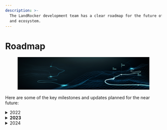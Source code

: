 ```yaml
---
description: >-
  The LandRocker development team has a clear roadmap for the future of the game
  and ecosystem.
---
```


# Roadmap

<figure><img src=".gitbook/assets/Roadmap 1280.318.jpg" alt=""><figcaption></figcaption></figure>

Here are some of the key milestones and updates planned for the near future:

<details>

<summary>2022</summary>

### <mark style="color:blue;">Q3</mark>

* [x] Finalize development of 2D mining game mechanics.
* [x] Optimize core gameplay mechanics.

### <mark style="color:blue;">Q4</mark>

* [x] Launch 2D Mining minigame.
* [x] Partner with du for the Qatar World Cup Event.
* [x] Host MENA’s first Metaverse Fashion Show.

</details>

<details>

<summary><strong>2023</strong></summary>

### <mark style="color:blue;">Q1</mark>

* [x] Complete final restructuring and planning for the 3D mining launch.
* [x] Promotion of web based LandRocker Lite mining game.

### <mark style="color:blue;">Q2</mark>

* [x] Redesign website gaming experience.
* [x] Produce cinematic trailer.
* [x] Transform business unit.

### <mark style="color:blue;">Q3</mark>

* [x] Execute pre-launch marketing campaign.
* [x] Integrate fiat on/off ramp.
* [x] Develop 2D game update.
* [x] Conduct smart contracts audit.

### <mark style="color:blue;">Q4</mark>

* [x] Start public token sale.
* [x] Announce strategic partnerships.
* [x] Start closed ALPHA testing for LandRocker Pro.

</details>

<details>

<summary>2024</summary>

### <mark style="color:blue;">Q1</mark>

* [x] Continue ongoing token presale.
* [x] Increase marketing activities for promotion and user acquisition.
* [x] Launch LandRocker Lite Closed Beta.
* [x] Host events for additional player access to LandRocker Lite.
* [x] Secure CLS Global as official Market Maker for LRT.
* [x] Redesign planet selection system for LandRocker Pro launch.
* [x] Launch LandRocker Affiliate program.
* [x] Organize DEX launchpad sale.
* [x] Add blueprints to Play to Earn reward pool and activate crafting.
* [x] Introduce player achievements with rewards.
* [x] Add traps and power-ups to mining game modes.

### <mark style="color:blue;">Q2</mark>



* [ ] Host events for LMNT to LRT token swapping.
* [ ] Launch LandRocker Season Zero.
* [ ] List LRT on Uniswap.
* [ ] Launch new NFT collection sales.
* [ ] Integrate new blockchains into LandRocker.
* [ ] List on CEX's.
* [ ] Continue player acquisition campaigns.
* [ ] Launch multiplayer mining.
* [ ] Add PvE battle (Liberation Mode)
* [ ] Launch P2P marketplace.

### <mark style="color:blue;">Q3</mark>

* [ ] Go live with planet staking.
* [ ] Launch BTC mining campaign.
* [ ] Create LRT staking pool for fuel.
* [ ] Introduce new game modes.
* [ ] Continue high-value reward mining campaigns.
* [ ] Implement DAO voting and treasury control.
* [ ] Enable NFT rental.
* [ ] List on several Tier 1 CEXs.

### <mark style="color:blue;">Q4</mark>

* [ ] Celebrate the 2-year anniversary of 2D mining.
* [ ] Launch DAO proposal system.
* [ ] Start Season 1 with new enemies, environmental assets, weapons, and gear.
* [ ] Expand planet wildlife and biomes.
* [ ] Introduce new battle and mining game modes: Martian Domination, Last Man Standing, and Finders Keepers.
* [ ] Integrate other major blockchain networks for validation and assets.

</details>
